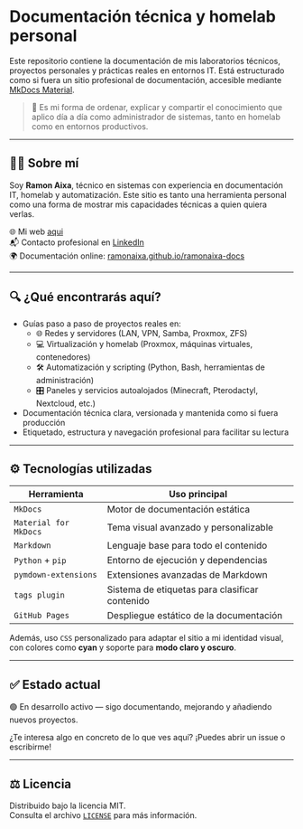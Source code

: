 # Documentación técnica y homelab personal

Este repositorio contiene la documentación de mis laboratorios técnicos, proyectos personales y prácticas reales en entornos IT. Está estructurado como si fuera un sitio profesional de documentación, accesible mediante [MkDocs Material](https://squidfunk.github.io/mkdocs-material/).

> 🧠 Es mi forma de ordenar, explicar y compartir el conocimiento que aplico día a día como administrador de sistemas, tanto en homelab como en entornos productivos.

---

## 🧑‍💻 Sobre mí

Soy **Ramon Aixa**, técnico en sistemas con experiencia en documentación IT, homelab y automatización. Este sitio es tanto una herramienta personal como una forma de mostrar mis capacidades técnicas a quien quiera verlas.


🌐 Mi web [aqui](https://www.ramonaixa.com/)  
📬 Contacto profesional en [LinkedIn](https://www.linkedin.com/in/ramon-aixa-juan)  
🌍 Documentación online: [ramonaixa.github.io/ramonaixa-docs](https://ramonaixa.github.io/ramonaixa-docs)

---

## 🔍 ¿Qué encontrarás aquí?

- Guías paso a paso de proyectos reales en:
  - 🌐 Redes y servidores (LAN, VPN, Samba, Proxmox, ZFS)
  - 💻 Virtualización y homelab (Proxmox, máquinas virtuales, contenedores)
  - 🛠️ Automatización y scripting (Python, Bash, herramientas de administración)
  - 🎛️ Paneles y servicios autoalojados (Minecraft, Pterodactyl, Nextcloud, etc.)
- Documentación técnica clara, versionada y mantenida como si fuera producción
- Etiquetado, estructura y navegación profesional para facilitar su lectura

---

## ⚙️ Tecnologías utilizadas

| Herramienta           | Uso principal                                  |
| --------------------- | ---------------------------------------------- |
| `MkDocs`              | Motor de documentación estática                |
| `Material for MkDocs` | Tema visual avanzado y personalizable          |
| `Markdown`            | Lenguaje base para todo el contenido           |
| `Python` + `pip`      | Entorno de ejecución y dependencias            |
| `pymdown-extensions`  | Extensiones avanzadas de Markdown              |
| `tags plugin`         | Sistema de etiquetas para clasificar contenido |
| `GitHub Pages`        | Despliegue estático de la documentación        |

Además, uso `CSS` personalizado para adaptar el sitio a mi identidad visual, con colores como **cyan** y soporte para **modo claro y oscuro**.

---

## ✅ Estado actual

🟢 En desarrollo activo — sigo documentando, mejorando y añadiendo nuevos proyectos.

¿Te interesa algo en concreto de lo que ves aquí? ¡Puedes abrir un issue o escribirme!

---

## ⚖️ Licencia

Distribuido bajo la licencia MIT.  
Consulta el archivo [`LICENSE`](LICENSE) para más información.

